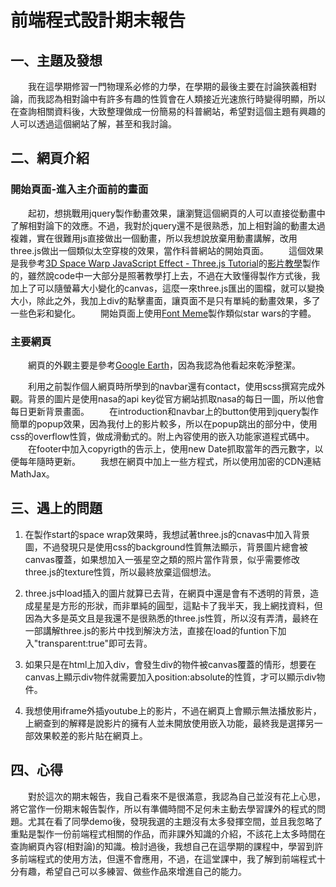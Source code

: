 # 前端程式設計期末報告

## 一、主題及發想

 &emsp;&emsp;我在這學期修習一門物理系必修的力學，在學期的最後主要在討論狹義相對論，而我認為相對論中有許多有趣的性質會在人類接近光速旅行時變得明顯，所以在查詢相關資料後，大致整理做成一份簡易的科普網站，希望對這個主題有興趣的人可以透過這個網站了解，甚至和我討論。

## 二、網頁介紹

### 開始頁面-進入主介面前的畫面

   &emsp;&emsp;起初，想挑戰用jquery製作動畫效果，讓瀏覽這個網頁的人可以直接從動畫中了解相對論下的效應。不過，我對於jquery還不是很熟悉，加上相對論的動畫太過複雜，實在很難用js直接做出一個動畫，所以我想說放棄用動畫講解，改用three.js做出一個類似太空穿梭的效果，當作科普網站的開始頁面。
   &emsp;&emsp;這個效果是我參考[3D Space Warp JavaScript Effect - Three.js Tutorial](https://redstapler.co/space-warp-background-effect-three-js/)的[影片教學](https://www.youtube.com/watch?v=Bed1z7f1EI4&feature=emb_title)製作的，雖然說code中一大部分是照著教學打上去，不過在大致懂得製作方式後，我加上了可以隨螢幕大小變化的canvas，這麼一來three.js匯出的圖檔，就可以變換大小，除此之外，我加上div的點擊畫面，讓頁面不是只有單純的動畫效果，多了一些色彩和變化。
   &emsp;&emsp;開始頁面上使用[Font Meme](https://fontmeme.com/star-wars-font/)製作類似star wars的字體。

### 主要網頁

   &emsp;&emsp;網頁的外觀主要是參考[Google Earth](https://www.google.com/intl/zh-TW/earth/#main)，因為我認為他看起來乾淨整潔。

   &emsp;&emsp;利用之前製作個人網頁時所學到的navbar還有contact，使用scss撰寫完成外觀。背景的圖片是使用nasa的api key從官方網站抓取nasa的每日一圖，所以他會每日更新背景畫面。
   &emsp;&emsp;在introduction和navbar上的button使用到jquery製作簡單的popup效果，因為我付上的影片較多，所以在popup跳出的部分中，使用css的overflow性質，做成滑動式的。附上內容使用的嵌入功能家道程式碼中。
   &emsp;&emsp;在footer中加入copyrigth的告示上，使用new Date抓取當年的西元數字，以便每年隨時更新。
   &emsp;&emsp;我想在網頁中加上一些方程式，所以使用加密的CDN連結MathJax。

## 三、遇上的問題

   1. 在製作start的space wrap效果時，我想試著three.js的cnavas中加入背景圖，不過發現只是使用css的background性質無法顯示，背景圖片總會被canvas覆蓋，如果想加入一張星空之類的照片當作背景，似乎需要修改three.js的texture性質，所以最終放棄這個想法。
   
   2. three.js中load插入的圖片就算已去背，在網頁中還是會有不透明的背景，造成星星是方形的形狀，而非單純的圓型，這點卡了我半天，我上網找資料，但因為大多是英文且是我還不是很熟悉的three.js性質，所以沒有弄清，最終在一部講解three.js的影片中找到解決方法，直接在load的funtion下加入"transparent:true"即可去背。
   3. 如果只是在html上加入div，會發生div的物件被canvas覆蓋的情形，想要在canvas上顯示div物件就需要加入position:absolute的性質，才可以顯示div物件。
   4. 我想使用iframe外插youtube上的影片，不過在網頁上會顯示無法播放影片，上網查到的解釋是說影片的擁有人並未開放使用嵌入功能，最終我是選擇另一部效果較差的影片貼在網頁上。


## 四、心得
   
   &emsp;&emsp;對於這次的期末報告，我自己看來不是很滿意，我認為自己並沒有花上心思，將它當作一份期末報告製作，所以有準備時間不足何未主動去學習課外的程式的問題。尤其在看了同學demo後，發現我選的主題沒有太多發揮空間，並且我忽略了重點是製作一份前端程式相關的作品，而非課外知識的介紹，不該花上太多時間在查詢網頁內容(相對論)的知識。檢討過後，我想自己在這學期的課程中，學習到許多前端程式的使用方法，但還不會應用，不過，在這堂課中，我了解到前端程式十分有趣，希望自己可以多練習、做些作品來增進自己的能力。



   

